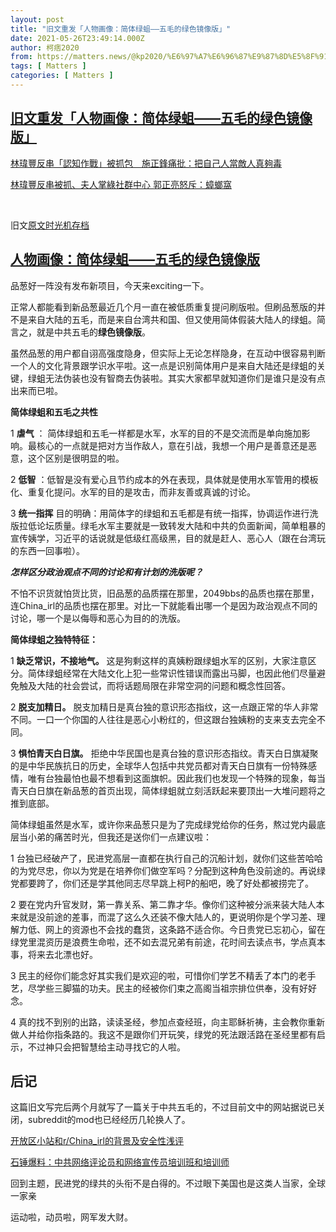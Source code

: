 ```yaml
---
layout: post
title: "旧文重发「人物画像：简体绿蛆——五毛的绿色镜像版」"
date: 2021-05-26T23:49:14.000Z
author: 柯痞2020
from: https://matters.news/@kp2020/%E6%97%A7%E6%96%87%E9%87%8D%E5%8F%91-%E4%BA%BA%E7%89%A9%E7%94%BB%E5%83%8F-%E7%AE%80%E4%BD%93%E7%BB%BF%E8%9B%86-%E4%BA%94%E6%AF%9B%E7%9A%84%E7%BB%BF%E8%89%B2%E9%95%9C%E5%83%8F%E7%89%88-bafyreicyxqjskjaksy2epkcotdoyo7yvgucmxekxat3fm3hbs5hy4rg6ke
tags: [ Matters ]
categories: [ Matters ]
---
```

<!--1622072954000-->
[旧文重发「人物画像：简体绿蛆——五毛的绿色镜像版」](https://matters.news/@kp2020/%E6%97%A7%E6%96%87%E9%87%8D%E5%8F%91-%E4%BA%BA%E7%89%A9%E7%94%BB%E5%83%8F-%E7%AE%80%E4%BD%93%E7%BB%BF%E8%9B%86-%E4%BA%94%E6%AF%9B%E7%9A%84%E7%BB%BF%E8%89%B2%E9%95%9C%E5%83%8F%E7%89%88-bafyreicyxqjskjaksy2epkcotdoyo7yvgucmxekxat3fm3hbs5hy4rg6ke)
------

<div>
<p><a href="https://www.storm.mg/article/3705756" target="_blank">林瑋豐反串「認知作戰」被抓包　施正鋒痛批：把自己人當敵人真夠毒</a></p><p><a href="https://newtalk.tw/news/view/2021-05-24/578647" target="_blank">林瑋豐反串被抓、夫人掌綠社群中心 郭正亮怒斥：蟑螂窩</a></p><p><br></p><p>旧文<a href="https://web.archive.org/web/20190411175628/https://pincong.rocks/article/895" target="_blank">原文时光机存档</a></p><h2><a href="https://web.archive.org/web/20190411175628/https://pincong.rocks/article/895" target="_blank">人物画像：简体绿蛆——五毛的绿色镜像版</a></h2><p>品葱好一阵没有发布新项目，今天来exciting一下。</p><p>正常人都能看到新品葱最近几个月一直在被低质重复提问刷版啦。但刷品葱版的并不是来自大陆的五毛，而是来自台湾共和国、但又使用简体假装大陆人的绿蛆。简言之，就是中共五毛的<strong>绿色镜像版</strong>。</p><p>虽然品葱的用户都自诩高强度隐身，但实际上无论怎样隐身，在互动中很容易判断一个人的文化背景跟学识水平啦。这一点是识别简体用户是来自大陆还是绿蛆的关键，绿蛆无法伪装也没有智商去伪装啦。其实大家都早就知道你们是谁只是没有点出来而已啦。</p><p><strong>简体绿蛆和五毛之共性</strong></p><p>1 <strong>虐气</strong> ： 简体绿蛆和五毛一样都是水军，水军的目的不是交流而是单向施加影响。最核心的一点就是把对方当作敌人，意在引战，我想一个用户是善意还是恶意，这个区别是很明显的啦。</p><p>2 <strong>低智</strong> ：低智是没有爱心且节约成本的外在表现，具体就是使用水军管用的模板化、重复化提问。水军的目的是攻击，而非友善或真诚的讨论。</p><p>3 <strong>统一指挥</strong> 目的明确：用简体字的绿蛆和五毛都是有统一指挥，协调运作进行洗版拉低论坛质量。绿毛水军主要就是一致转发大陆和中共的负面新闻，简单粗暴的宣传姨学，习近平的话说就是低级红高级黑，目的就是赶人、恶心人（跟在台湾玩的东西一回事啦）。</p><p><strong><em>怎样区分政治观点不同的讨论和有计划的洗版呢？</em></strong></p><p>不怕不识货就怕货比货，旧品葱的品质摆在那里，2049bbs的品质也摆在那里，连China_irl的品质也摆在那里。对比一下就能看出哪一个是因为政治观点不同的讨论，哪一个是以侮辱和恶心为目的的洗版。</p><p><strong>简体绿蛆之独特特征：</strong></p><p>1 <strong>缺乏常识，不接地气。</strong> 这是狗剩这样的真姨粉跟绿蛆水军的区别，大家注意区分。简体绿蛆经常在大陆文化上犯一些常识性错误而露出马脚，也因此他们尽量避免触及大陆的社会尝试，而将话题局限在非常空洞的问题和概念性回答。</p><p>2 <strong>脱支加精日。</strong> 脱支加精日是真台独的意识形态指纹，这一点跟正常的华人非常不同。一口一个你国的人往往是恶心小粉红的，但这跟台独姨粉的支来支去完全不同。</p><p>3 <strong>惧怕青天白日旗。</strong> 拒绝中华民国也是真台独的意识形态指纹。青天白日旗凝聚的是中华民族抗日的历史，全球华人包括中共党员都对青天白日旗有一份特殊感情，唯有台独最怕也最不想看到这面旗帜。因此我们也发现一个特殊的现象，每当青天白日旗在新品葱的首页出现，简体绿蛆就立刻活跃起来要顶出一大堆问题将之推到底部。</p><p>简体绿蛆虽然是水军，或许你来品葱只是为了完成绿党给你的任务，熬过党内最底层当小弟的痛苦时光，但我还是送你们一点建议啦：</p><p>1 台独已经破产了，民进党高层一直都在执行自己的沉船计划，就你们这些苦哈哈的为党尽忠，你以为党是在培养你们做空军吗？分配到这种角色没前途的。再说绿党都要跨了，你们还是学其他同志尽早跳上柯P的船吧，晚了好处都被捞完了。</p><p>2 要在党内升官发财，第一靠关系、第二靠才华。像你们这种被分派来装大陆人本来就是没前途的差事，而混了这么久还装不像大陆人的，更说明你是个学习差、理解力低、网上的资源也不会找的蠢货，这条路不适合你。今日贵党已忘初心，留在绿党里混资历是浪费生命啦，还不如去混兄弟有前途，花时间去读点书，学点真本事，将来去北漂也好。</p><p>3 民主的经你们能念好其实我们是欢迎的啦，可惜你们学艺不精丢了本门的老手艺，尽学些三脚猫的功夫。民主的经被你们束之高阁当祖宗排位供奉，没有好好念。</p><p>4 真的找不到别的出路，读读圣经，参加点查经班，向主耶稣祈祷，主会教你重新做人并给你指条路的。我这不是跟你们开玩笑，绿党的死法跟活路在圣经里都有启示，不过神只会把智慧给主动寻找它的人啦。</p><h2>后记</h2><p>这篇旧文写完后两个月就写了一篇关于中共五毛的，不过目前文中的网站据说已关闭，subreddit的mod也已经经历几轮换人了。</p><p><a href="https://newjrs.github.io/" target="_blank">开放区小站和r/China_irl的背景及安全性浅评</a></p><p><a href="https://web.archive.org/web/20190421224002/https://pincong.rocks/article/1315" target="_blank">石锤爆料：中共网络评论员和网络宣传员培训班和培训师</a></p><p>回到主题，民进党的绿共的头衔不是白得的。不过眼下美国也是这类人当家，全球一家亲</p><p>运动啦，动员啦，网军发大财。</p>
</div>
